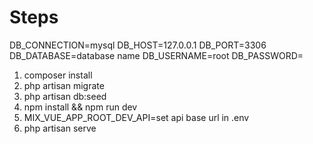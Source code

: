 # Steps

DB_CONNECTION=mysql
DB_HOST=127.0.0.1
DB_PORT=3306
DB_DATABASE=database name
DB_USERNAME=root
DB_PASSWORD=

1. composer install
2. php artisan migrate
3. php artisan db:seed
4. npm install && npm run dev
5. MIX_VUE_APP_ROOT_DEV_API=set api base url in .env
6. php artisan serve